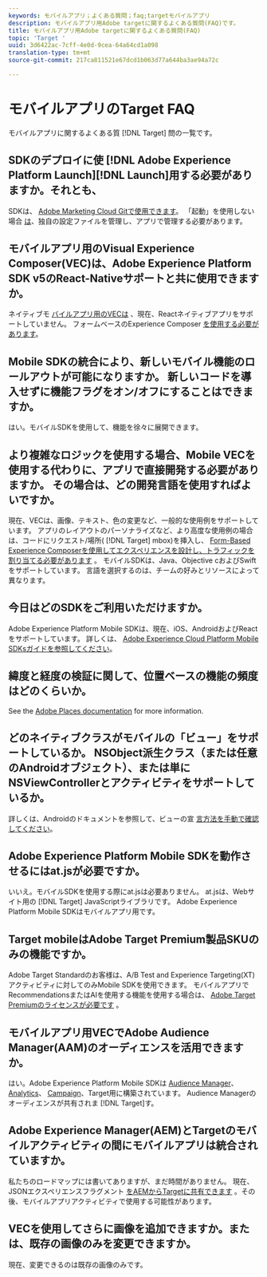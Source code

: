 ```yaml
---
keywords: モバイルアプリ；よくある質問；faq;targetモバイルアプリ
description: モバイルアプリ用Adobe targetに関するよくある質問(FAQ)です。
title: モバイルアプリ用Adobe targetに関するよくある質問(FAQ)
topic: 'Target '
uuid: 3d6422ac-7cff-4e0d-9cea-64a64cd1a098
translation-type: tm+mt
source-git-commit: 217ca811521e67dcd1b063d77a644ba3ae94a72c

---
```



# モバイルアプリのTarget FAQ

モバイルアプリに関するよくある質 [!DNL Target] 問の一覧です。

## SDKのデプロイに使 [!DNL Adobe Experience Platform Launch][!DNL Launch]用する必要がありますか。それとも、

SDKは、 [Adobe Marketing Cloud Gitで使用できます](https://github.com/Adobe-Marketing-Cloud/acp-sdks/)。 「起動」を使用しない場合 [は](https://docs.adobe.com/content/help/en/launch/using/overview.html)、独自の設定ファイルを管理し、アプリで管理する必要があります。

## モバイルアプリ用のVisual Experience Composer(VEC)は、Adobe Experience Platform SDK v5のReact-Nativeサポートと共に使用できますか。

ネイティブモ [バイルアプリ用のVECは](/help/c-target-mobile-app/c-mobile-visual-experience-composer/mobile-visual-experience-composer.md) 、現在、Reactネイティブアプリをサポートしていません。 フォームベースのExperience Composer [を使用する必要があります](/help/c-experiences/form-experience-composer.md)。

## Mobile SDKの統合により、新しいモバイル機能のロールアウトが可能になりますか。 新しいコードを導入せずに機能フラグをオン/オフにすることはできますか。

はい。モバイルSDKを使用して、機能を徐々に展開できます。

## より複雑なロジックを使用する場合、Mobile VECを使用する代わりに、アプリで直接開発する必要がありますか。 その場合は、どの開発言語を使用すればよいですか。

現在、VECは、画像、テキスト、色の変更など、一般的な使用例をサポートしています。 アプリのレイアウトのパーソナライズなど、より高度な使用例の場合は、コードにリクエスト/場所( [!DNL Target] mbox)を挿入し、 [Form-Based Experience Composerを使用してエクスペリエンスを設計し、トラフィックを割り当てる必要があります](/help/c-experiences/form-experience-composer.md) 。 モバイルSDKは、Java、Objective cおよびSwiftをサポートしています。 言語を選択するのは、チームの好みとリソースによって異なります。

## 今日はどのSDKをご利用いただけますか。

Adobe Experience Platform Mobile SDKは、現在、iOS、AndroidおよびReactをサポートしています。 詳しくは、 [Adobe Experience Cloud Platform Mobile SDKsガイドを参照してください](https://aep-sdks.gitbook.io/docs/)。

## 緯度と経度の検証に関して、位置ベースの機能の頻度はどのくらいか。

See the [Adobe Places documentation](https://placesdocs.com/places-services-by-adobe-documentation/) for more information.

## どのネイティブクラスがモバイルの「ビュー」をサポートしているか。 NSObject派生クラス（または任意のAndroidオブジェクト）、または単にNSViewControllerとアクティビティをサポートしているか。

詳しくは、Androidのドキュメントを参照して、ビューの宣 [言方法を手動で確認してください](/help/c-target-mobile-app/c-mobile-visual-experience-composer/mobile-visual-experience-composer-android.md#views)。

## Adobe Experience Platform Mobile SDKを動作させるにはat.jsが必要ですか。

いいえ。モバイルSDKを使用する際にat.jsは必要ありません。 at.jsは、Webサイト用の [!DNL Target] JavaScriptライブラリです。 Adobe Experience Platform Mobile SDKはモバイルアプリ用です。

## Target mobileはAdobe Target Premium製品SKUのみの機能ですか。

Adobe Target Standardのお客様は、A/B Test and Experience Targeting(XT)アクティビティに対してのみMobile SDKを使用できます。 モバイルアプリでRecommendationsまたはAIを使用する機能を使用する場合は、 [Adobe Target Premiumのライセンスが必要です](/help/c-intro/intro.md#premium) 。

## モバイルアプリ用VECでAdobe Audience Manager(AAM)のオーディエンスを活用できますか。

はい。Adobe Experience Platform Mobile SDKは [Audience Manager](https://docs.adobe.com/content/help/en/audience-manager/user-guide/aam-home.html)、 [Analytics](https://docs.adobe.com/content/help/en/analytics/landing/home.html)、 [Campaign](https://docs.adobe.com/content/help/en/campaign-standard/using/campaign-standard-home.html)、Target用に構築されています。 Audience Managerのオーディエンスが共有されま [!DNL Target]す。

## Adobe Experience Manager(AEM)とTargetのモバイルアクティビティの間にモバイルアプリは統合されていますか。

私たちのロードマップには書いてありますが、まだ時間がありません。 現在、JSONエクスペリエンスフラグメント [をAEMからTargetに共有できます](/help/c-experiences/c-manage-content/aem-experience-fragments.md) 。その後、モバイルアプリアクティビティで使用する可能性があります。

## VECを使用してさらに画像を追加できますか。または、既存の画像のみを変更できますか。

現在、変更できるのは既存の画像のみです。
